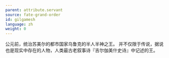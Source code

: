 ```yaml
---
parent: attribute.servant
source: fate-grand-order
id: gilgamesh
language: zh
weight: 0
---
```


公元前，统治苏美尔的都市国家乌鲁克的半人半神之王。
并不仅限于传说，据说也是现实中存在的人物，人类最古老叙事诗『吉尔伽美什史诗』中记述的王。
